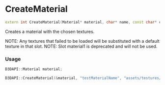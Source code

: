 # CreateMaterial

```c++
extern int CreateMaterial(Material* material, char* name, const char* colorPath = "", const char* normalPath = "", const char* material0Path = "", const char* material1Path = "");
```

Creates a material with the chosen textures.

NOTE: Any textures that failed to be loaded will be substituted with a default texture in that slot.
NOTE: Slot material1 is deprecated and will not be used.

### Usage
```c++
D3DAPI::Material material;

D3DAPI::CreateMaterial(&material, "testMaterialName", "assets/testures/test_c.dds", "assets/testures/test_n.dds", "assets/testures/test_m.dds");
```